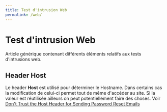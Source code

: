 ```yaml
---
title: Test d'intrusion Web
permalink: /web/
---
```


# Test d'intrusion Web

Article générique contenant différents éléments relatifs aux tests d'intrusions web.

## Header Host

Le header **Host** est utilisé pour déterminer le Hostname. Dans certains cas la modification de celui-ci permet tout de même d'accéder au site. Si la valeur est réutilisée ailleurs on peut potentiellement faire des choses. Voir [Don't Trust the Host Header for Sending Password Reset Emails](https://lightningsecurity.io/blog/host-header-injection/)
